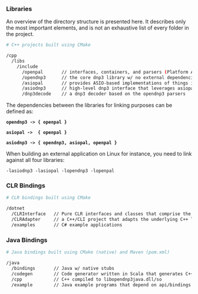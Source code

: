 ### Libraries

An overview of the directory structure is presented here. It describes only the most important elements, and is
not an exhaustive list of every folder in the project.

```bash
# C++ projects built using CMake

/cpp
  /libs
    /include
      /openpal       // interfaces, containers, and parsers (Platform Abstraction Layer)
      /opendnp3      // the core dnp3 library w/ no external dependencies other than openpal
      /asiopal       // provides ASIO-based implementations of things in openpal
      /asiodnp3      // high-level dnp3 interface that leverages asiopal and opendnp3
      /dnp3decode    // a dnp3 decoder based on the opendnp3 parsers
```

The dependencies between the libraries for linking purposes can be defined as:

**`opendnp3 -> { openpal }`**

**`asiopal ->  { openpal }`**

**`asiodnp3 -> { opendnp3, asiopal, openpal }`**

When building an external application on Linux for instance, you need to link against all four libraries:

```
-lasiodnp3 -lasiopal -lopendnp3 -lopenpal
```

### CLR Bindings

```sh
# CLR bindings built using CMake

/dotnet 
  /CLRInterface   // Pure CLR interfaces and classes that comprise the API
  /CLRAdapter     // a C++/CLI project that adapts the underlying C++ libraries to C#
  /examples       // C# example applications
```

### Java Bindings

```sh
# Java bindings built using CMake (native) and Maven (pom.xml)

/java  
  /bindings       // Java w/ native stubs
  /codegen        // Code generator written in Scala that generates C++ JNI boilerplate
  /cpp            // C++ compiled to libopendnp3java.dll/so
  /example        // Java example programs that depend on api/bindings Jars
```
